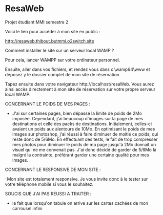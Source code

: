 # ResaWeb
Projet étudiant MMI semestre 2

Voici le lien pour accéder à mon site en public :

http://resaweb.thibout.butmmi.o2switch.site

Comment installer le site sur un serveur local WAMP ?

Pour cela, lancer WAMPP sur votre ordinateur personnel.

Ensuite, aller dans vos fichiers, et rendez vous dans c:\wamp64\www et déposez y 
le dossier complet de mon site de réservation. 

Tapez ensuite dans votre navigateur http://localhost/resaWeb. Vous aurez ainsi accès directement à mon site de réservation sur votre propre serveur local WAMP.


CONCERNANT LE POIDS DE MES PAGES : 

- J'ai sur certaines pages, bien dépassé la limite de poids de 2Mo imposée. Cependant, j'ai beaucoup d'images sur la page de mes destinations et celle des packs de destinations. Initialement, celles-ci avaient un poids aux alentours de 10Mo. En optimisant le poids de mes images sur photoshop, j'ai réussi à faire diminuer de moitié ce poids, qui reste donc de 5/6Mo. En effectuant des tests, le fait de trop compresser mes photos pour diminuer le poids de ma page jusqu'à 2Mo donnait un visuel qui ne me convenait pas. J'ai donc décidé de garder de 5/6Mo là malgré la contrainte, préférant garder une certaine qualité pour mes images. 

CONCERNANT LE RESPONSIVE DE MON SITE :

-Mon site est totalement responsive. Je vous invite donc à le tester sur votre téléphone mobile si vous le souhaitez.

SOUCIS QUE J'AI PAS REUSSI A TRAITER :

- le fait que lorsqu'on tabule on arrive sur les cartes cachées de mon carrousel infini 




